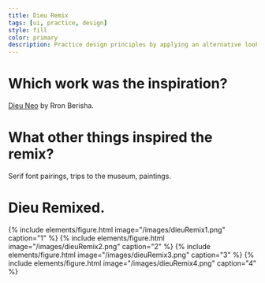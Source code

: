```yaml
---
title: Dieu Remix
tags: [ui, practice, design]
style: fill
color: primary
description: Practice design principles by applying an alternative look to an existing layout.
---
```

# Which work was the inspiration?
[Dieu Neo](https://www.behance.net/gallery/87120911/Dieu-Neo-Website) by Rron Berisha.

# What other things inspired the remix?
Serif font pairings, trips to the museum, paintings.

# Dieu Remixed.

{% include elements/figure.html image="/images/dieuRemix1.png" caption="1" %}
{% include elements/figure.html image="/images/dieuRemix2.png" caption="2" %}
{% include elements/figure.html image="/images/dieuRemix3.png" caption="3" %}
{% include elements/figure.html image="/images/dieuRemix4.png" caption="4" %}
